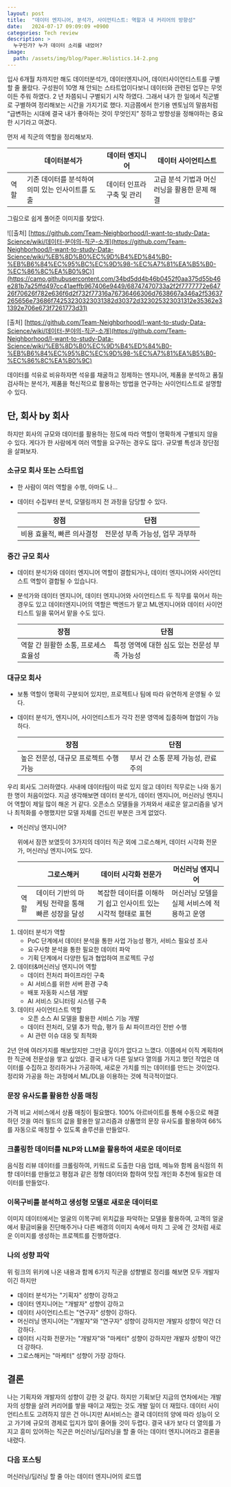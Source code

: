 ```yaml
---
layout: post
title:  "데이터 엔지니어, 분석가, 사이언티스트: 역할과 내 커리어의 방향성"
date:   2024-07-17 09:09:09 +0900
categories: Tech review
description: >
  누구인가? 누가 데이터 소리를 내었어?
image: 
  path: /assets/img/blog/Paper.Holistics.14-2.png
---
```


입사 6개월 차까지만 해도 데이터분석가, 데이터엔지니어, 데이터사이언티스트를 구별할 줄 몰랐다. 구성원이 10명 채 안되는 스타트업이다보니 데이터와 관련된 업무는 무엇이든 주워 하였다. 2 년 차쯤되니 구별되기 시작 하였다. 그래서 내가 한 일에서 직군별로 구별하여 정리해보는 시간을 가지기로 했다. 지금쯤에서 한기용 멘토님의 말씀처럼 “급변하는 시대에 결국 내가 좋아하는 것이 무엇인지”  정하고 방향성을 정해야하는 중요한 시기라고 여겼다.

먼저 세 직군의 역할을 정리해보자.

|  | 데이터분석가 | 데이터 엔지니어 | 데이터 사이언티스트 |
| --- | --- | --- | --- |
| 역할 | 기존 데이터를 분석하여 의미 있는 인사이트를 도출 | 데이터 인프라 구축 및 관리 | 고급 분석 기법과 머신러닝을 활용한 문제 해결 |

그림으로 쉽게 풀어준 이미지를 찾았다.

![[출처] [https://github.com/Team-Neighborhood/I-want-to-study-Data-Science/wiki/데이터-분야의-직군-소개](https://github.com/Team-Neighborhood/I-want-to-study-Data-Science/wiki/%EB%8D%B0%EC%9D%B4%ED%84%B0-%EB%B6%84%EC%95%BC%EC%9D%98-%EC%A7%81%EA%B5%B0-%EC%86%8C%EA%B0%9C)](https://camo.githubusercontent.com/34bd5dd4b46b0452f0aa375d55b46e281b7a25ffd497cc41aeffb967406e9449/68747470733a2f2f7777772e64726f70626f782e636f6d2f732f77316a76736466306d7638667a346a2f53637265656e73686f74253230323031382d30372d323025323031312e35362e31392e706e673f7261773d31)

[출처] [https://github.com/Team-Neighborhood/I-want-to-study-Data-Science/wiki/데이터-분야의-직군-소개](https://github.com/Team-Neighborhood/I-want-to-study-Data-Science/wiki/%EB%8D%B0%EC%9D%B4%ED%84%B0-%EB%B6%84%EC%95%BC%EC%9D%98-%EC%A7%81%EA%B5%B0-%EC%86%8C%EA%B0%9C)

데이터를 석유로 비유하자면 석유를 채굴하고 정제하는 엔지니어, 제품을 분석하고 품질 검사하는 분석가, 제품을 혁신적으로 활용하는 방법을 연구하는 사이언티스트로 설명할 수 있다. 

## 단, 회사 by 회사

하지만 회사의 규모와 데이터를 활용하는 정도에 따라 역할이 명확하게 구별되지 않을 수 있다. 게다가 한 사람에게 여러 역할을 요구하는 경우도 많다. 규모별 특성과 장단점을 살펴보자.

### 소규모 회사 또는 스타트업

- 한 사람이 여러 역할을 수행, 아마도 나…
- 데이터 수집부터 분석, 모델링까지 전 과정을 담당할 수 있다.
    
    
    | 장점 | 단점 |
    | --- | --- |
    | 비용 효율적, 빠른 의사결정 | 전문성 부족 가능성, 업무 과부하 |

### 중간 규모 회사

- 데이터 분석가와 데이터 엔지니어 역할이 결합되거나, 데이터 엔지니어와 사이언티스트 역할이 결합될 수 있습니다.
- 분석가와 데이터 엔지니어, 데이터 엔지니어와 사이언티스트 두 직무를 묶어서 하는 경우도 있고 데이터엔지니어의 역할은 백엔드가 맡고 ML엔지니어와 데이터 사이언티스트 일을 묶어서 맡을 수도 있다.
    
    
    | 장점 | 단점 |
    | --- | --- |
    | 역할 간 원활한 소통, 프로세스 효율성 | 특정 영역에 대한 심도 있는 전문성 부족 가능성 |

### 대규모 회사

- 보통 역할이 명확히 구분되어 있지만, 프로젝트나 팀에 따라 유연하게 운영될 수 있다.
- 데이터 분석가, 엔지니어, 사이언티스트가 각각 전문 영역에 집중하며 협업이 가능하다.
    
    
    | 장점 | 단점 |
    | --- | --- |
    | 높은 전문성, 대규모 프로젝트 수행 가능 | 부서 간 소통 문제 가능성, 관료주의 |

우리 회사도 그러하였다. 사내에 데이터팀이 따로 있지 않고 데이터 직무로는 나와 동기 한 명이 처음이었다. 지금 생각해보면 데이터 분석가, 데이터 엔지니어, 머신러닝 엔지니어 역할이 제일 많이 해온 거 같다. 오픈소스 모델들을 가져와서 새로운 알고리즘을 넣거나 최적화를 수행했지만 모델 자체를 건드린 부분은 크게 없었다. 

- 머신러닝 엔지니어?
    
     위에서 잠깐 보였듯이 3가지의 데이터 직군 외에 그로스해커, 데이터 시각화 전문가, 머신러닝 엔지니어도 있다.
    
    |  | 그로스해커 | 데이터 시각화 전문가 | 머신러닝 엔지니어 |
    | --- | --- | --- | --- |
    | 역할 | 데이터 기반의 마케팅 전략을 통해 빠른 성장을 달성 | 복잡한 데이터를 이해하기 쉽고 인사이트 있는 시각적 형태로 표현 | 머신러닝 모델을 실제 서비스에 적용하고 운영 |

1. 데이터 분석가 역할
    - PoC 단계에서 데이터 분석을 통한 사업 가능성 평가, 서비스 필요성 조사
    - 요구사항 분석을 통한 필요한 데이터 파악
    - 기획 단계에서 다양한 팀과 협업하여 프로젝트 구성
2. 데이터&머신러닝 엔지니어 역할
    - 데이터 전처리 파이프라인 구축
    - AI 서비스를 위한 서버 환경 구축
    - 배포 자동화 시스템 개발
    - AI 서비스 모니터링 시스템 구축
3. 데이터 사이언티스트 역할
    - 오픈 소스 AI 모델을 활용한 서비스 기능 개발
    - 데이터 전처리, 모델 추가 학습, 평가 등 AI 파이프라인 전반 수행
    - AI 관련 이슈 대응 및 최적화

2년 안에 여러가지를 해보았지만 그만큼 깊이가 없다고 느꼈다. 이쯤에서 이직 계획하며 한 직군에 전문성을 쌓고 싶었다.
결국 내가 다른 일보다 열의를 가지고 했던 작업은 데이터를 수집하고 정리하거나 가공하여, 새로운 가치를 띄는 데이터를 만드는 것이었다. 정리와 가공을 하는 과정에서 ML/DL을 이용하는 것에 적극적이었다. 

### 문장 유사도를 활용한 상품 매칭

가격 비교 서비스에서 상품 매칭이 필요했다. 100% 아르바이트를 통해 수동으로 해결하던 것을 여러 필드의 값을 활용한 알고리즘과 상품명의 문장 유사도를 활용하여 66%를 자동으로 매칭할 수 있도록 솔루션을 만들었다. 

### 크롤링한 데이터를 NLP와 LLM을 활용하여 새로운 데이터로

음식점 리뷰 데이터를 크롤링하여, 키워드로 도출한 다음 업태, 메뉴와 함께 음식점의 취향 데이터를 만들었고 평점과 같은 정형 데이터와 합하여 맛집 개인화 추천에 필요한 데이터를 만들었다.

### 이목구비를 분석하고 생성형 모델로 새로운 데이터로

이미지 데이터에서는 얼굴의 이목구비 위치값을 파악하는 모델을 활용하여, 고객의 얼굴에서 황금비율을 진단해주거나 다른 배경의 이미지 속에서 마치 그 곳에 간 것처럼 새로운 이미지를 생성하는 프로젝트를 진행하였다.

### 나의 성향 파악

위 링크의 위키에 나온 내용과 함께 6가지 직군을 성향별로 정리를 해보면 
모두 개발자이긴 하지만

- 데이터 분석가는 "기획자" 성향이 강하고
- 데이터 엔지니어는 "개발자" 성향이 강하고
- 데이터 사이언티스트는 "연구자" 성향이 강하다.
- 머신러닝 엔지니어는 "개발자"와 "연구자" 성향이 강하지만 개발자 성향이 약간 더 강하다.
- 데이터 시각화 전문가는 "개발자"와 "마케터" 성향이 강하지만 개발자 성향이 약간 더 강하다.
- 그로스해커는 "마케터" 성향이 가장 강하다.

## 결론
나는 기획자와 개발자의 성향이 강한 것 같다. 하지만 기획보단 지금의 연차에서는 개발자의 성향을 살려 커리어를 쌓을 때이고 재밌는 것도 개발 일이 더 재밌다. 
데이터 사이언티스트도 고려하지 않은 건 아니지만 AI서비스는 결국 데이터의 양에 따라 성능이 오고 가기에 규모의 경제로 입지가 많이 줄어들 것이 두렵다. 
결국 내가 보다 더 열의를 가지고 흥미 있어하는 직군은 머신러닝/딥러닝을 할 줄 아는 데이터 엔지니어라고 결론을 내렸다.

### 다음 포스팅

머신러닝/딥러닝 할 줄 아는 데이터 엔지니어의 로드맵

[jekyll-docs]: https://jekyllrb.com/docs/home
[jekyll-gh]:   https://github.com/jekyll/jekyll
[jekyll-talk]: https://talk.jekyllrb.com/